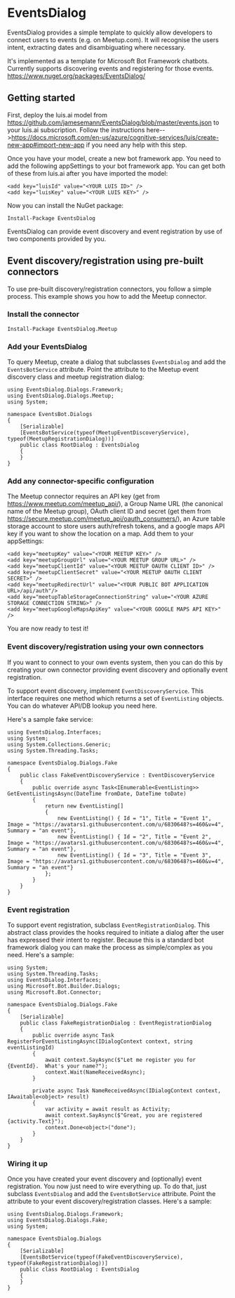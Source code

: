 # EventsDialog

EventsDialog provides a simple template to quickly allow developers to connect users to events (e.g. on Meetup.com).  It will recognise the users intent, extracting dates and disambiguating where necessary.

It's implemented as a template for Microsoft Bot Framework chatbots.  
Currently supports discovering events and registering for those events.
https://www.nuget.org/packages/EventsDialog/


## Getting started

First, deploy the luis.ai model from https://github.com/jamesemann/EventsDialog/blob/master/events.json to your luis.ai subscription.  Follow the instructions here-->https://docs.microsoft.com/en-us/azure/cognitive-services/luis/create-new-app#import-new-app if you need any help with this step.

Once you have your model, create a new bot framework app. You need to add the following appSettings to your bot framework app. You can get both of these from luis.ai after you have imported the model:

```
<add key="luisId" value="<YOUR LUIS ID>" />
<add key="luisKey" value="<YOUR LUIS KEY>" />
```

Now you can install the NuGet package:

```
Install-Package EventsDialog
```

EventsDialog can provide event discovery and event registration by use of two components provided by you.


## Event discovery/registration using pre-built connectors

To use pre-built discovery/registration connectors, you follow a simple process.  This example shows you how to add the Meetup connector.

### Install the connector

```
Install-Package EventsDialog.Meetup
```

### Add your EventsDialog

To query Meetup, create a dialog that subclasses `EventsDialog` and add the `EventsBotService` attribute.  Point the attribute to the Meetup event discovery class and meetup registration dialog:

```
using EventsDialog.Dialogs.Framework;
using EventsDialog.Dialogs.Meetup;
using System;

namespace EventsBot.Dialogs
{
    [Serializable]
    [EventsBotService(typeof(MeetupEventDiscoveryService), typeof(MeetupRegistrationDialog))]
    public class RootDialog : EventsDialog
    {
    }
}
```

### Add any connector-specific configuration

The Meetup connector requires an API key (get from https://www.meetup.com/meetup_api/), a Group Name URL (the canonical name of the Meetup group), OAuth client ID and secret (get them from https://secure.meetup.com/meetup_api/oauth_consumers/), an Azure table storage account to store users auth/refresh tokens, and a google maps API key if you want to show the location on a map.  Add them to your appSettings:

```
<add key="meetupKey" value="<YOUR MEETUP KEY>" />
<add key="meetupGroupUrl" value="<YOUR MEETUP GROUP URL>" />
<add key="meetupClientId" value="<YOUR MEETUP OAUTH CLIENT ID>" />
<add key="meetupClientSecret" value="<YOUR MEETUP OAUTH CLIENT SECRET>" />
<add key="meetupRedirectUrl" value="<YOUR PUBLIC BOT APPLICATION URL>/api/auth"/>
<add key="meetupTableStorageConnectionString" value="<YOUR AZURE STORAGE CONNECTION STRING>" />
<add key="meetupGoogleMapsApiKey" value="<YOUR GOOGLE MAPS API KEY>" />
```

You are now ready to test it!

### Event discovery/registration using your own connectors

If you want to connect to your own events system, then you can do this by creating your own connector providing event discovery and optionally event registration.

To support event discovery, implement `EventDiscoveryService`. This interface requires one method which returns a set of `EventListing` objects. You can do whatever API/DB lookup you need here.  

Here's a sample fake service:

```
using EventsDialog.Interfaces;
using System;
using System.Collections.Generic;
using System.Threading.Tasks;

namespace EventsDialog.Dialogs.Fake
{
    public class FakeEventDiscoveryService : EventDiscoveryService
    {
        public override async Task<IEnumerable<EventListing>> GetEventListingsAsync(DateTime fromDate, DateTime toDate)
        {
            return new EventListing[]
            {
                new EventListing() { Id = "1", Title = "Event 1", Image = "https://avatars1.githubusercontent.com/u/6830648?s=460&v=4", Summary = "an event"},
                new EventListing() { Id = "2", Title = "Event 2", Image = "https://avatars1.githubusercontent.com/u/6830648?s=460&v=4", Summary = "an event"},
                new EventListing() { Id = "3", Title = "Event 3", Image = "https://avatars1.githubusercontent.com/u/6830648?s=460&v=4", Summary = "an event"}
            };
        }
    }
}
```

### Event registration

To support event registration, subclass `EventRegistrationDialog`. This abstract class provides the hooks required to initiate a dialog after the user has expressed their intent to register.  Because this is a standard bot framework dialog you can make the process as simple/complex as you need. Here's a sample:

```
using System;
using System.Threading.Tasks;
using EventsDialog.Interfaces;
using Microsoft.Bot.Builder.Dialogs;
using Microsoft.Bot.Connector;

namespace EventsDialog.Dialogs.Fake
{
    [Serializable]
    public class FakeRegistrationDialog : EventRegistrationDialog
    {
        public override async Task RegisterForEventListingAsync(IDialogContext context, string eventListingId)
        {
            await context.SayAsync($"Let me register you for {EventId}.  What's your name?");
            context.Wait(NameReceivedAsync);
        }

        private async Task NameReceivedAsync(IDialogContext context, IAwaitable<object> result)
        {
            var activity = await result as Activity;
            await context.SayAsync($"Great, you are registered {activity.Text}");
            context.Done<object>("done");
        }
    }
}
```

### Wiring it up

Once you have created your event discovery and (optionally) event registration. You now just need to wire everything up.  To do that, just subclass `EventsDialog` and add the `EventsBotService` attribute.  Point the attribute to your event discovery/registration classes.  Here's a sample:

```
using EventsDialog.Dialogs.Framework;
using EventsDialog.Dialogs.Fake;
using System;

namespace EventsDialog.Dialogs
{
    [Serializable]
    [EventsBotService(typeof(FakeEventDiscoveryService), typeof(FakeRegistrationDialog))]
    public class RootDialog : EventsDialog
    {
    }
}
```
